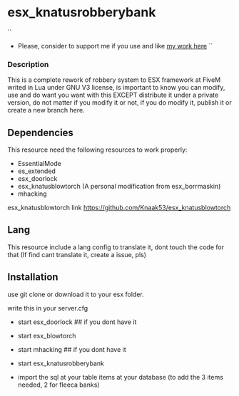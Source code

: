 # esx_knatusrobberybank

``
- Please, consider to support me if you use and like [my work here](https://paypal.me/knatus)
``

### Description

This is a complete rework of robbery system to ESX framework at FiveM writed in Lua under GNU V3 license, is important to know you can modify, use and do want you want with this EXCEPT distribute it under a private version, do not matter if you modify it or not, if you do modify it, publish it or create a new branch here.

## Dependencies

This resource need the following resources to work properly:

 - EssentialMode
 - es_extended
 - esx_doorlock
 - esx_knatusblowtorch (A personal modification from esx_borrmaskin)
 - mhacking 
 
 esx_knatusblowtorch link https://github.com/Knaak53/esx_knatusblowtorch
 
## Lang
 This resource include a lang config to translate it, dont touch the code for that (If find cant translate it, create a issue, pls)
 
## Installation

use git clone or download it to your esx folder.

write this in your server.cfg

 - start esx_doorlock ## if you dont have it
 - start esx_blowtorch
 - start mhacking ## if you dont have it
 - start esx_knatusrobberybank

 - import the sql at your table items at your database (to add the 3 items needed, 2 for fleeca banks)



